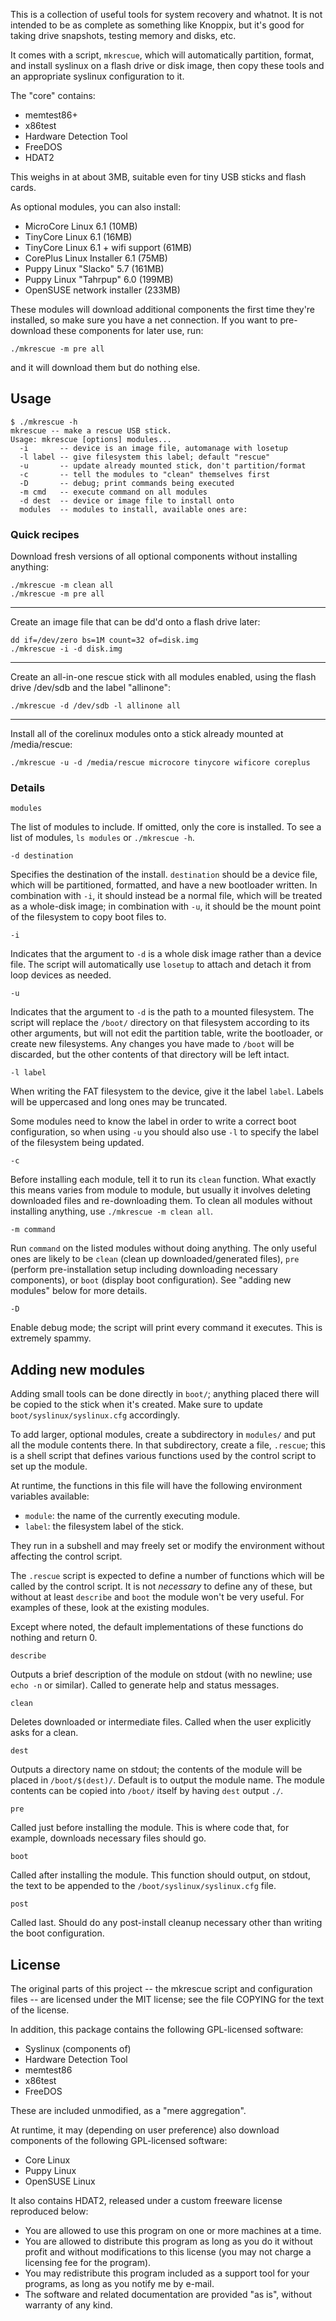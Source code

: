 This is a collection of useful tools for system recovery and whatnot. It is not intended to be as complete as something like Knoppix, but it's good for taking drive snapshots, testing memory and disks, etc.

It comes with a script, `mkrescue`, which will automatically partition, format, and install syslinux on a flash drive or disk image, then copy these tools and an appropriate syslinux configuration to it.

The "core" contains:
- memtest86+
- x86test
- Hardware Detection Tool
- FreeDOS
- HDAT2

This weighs in at about 3MB, suitable even for tiny USB sticks and flash cards.

As optional modules, you can also install:
- MicroCore Linux 6.1 (10MB)
- TinyCore Linux 6.1 (16MB)
- TinyCore Linux 6.1 + wifi support (61MB)
- CorePlus Linux Installer 6.1 (75MB)
- Puppy Linux "Slacko" 5.7 (161MB)
- Puppy Linux "Tahrpup" 6.0 (199MB)
- OpenSUSE network installer (233MB)

These modules will download additional components the first time they're installed, so make sure you have a net connection. If you want to pre-download these components for later use, run:

    ./mkrescue -m pre all

and it will download them but do nothing else.

## Usage

    $ ./mkrescue -h
    mkrescue -- make a rescue USB stick.
    Usage: mkrescue [options] modules...
      -i       -- device is an image file, automanage with losetup
      -l label -- give filesystem this label; default "rescue"
      -u       -- update already mounted stick, don't partition/format
      -c       -- tell the modules to "clean" themselves first
      -D       -- debug; print commands being executed
      -m cmd   -- execute command on all modules
      -d dest  -- device or image file to install onto
      modules  -- modules to install, available ones are:

### Quick recipes

Download fresh versions of all optional components without installing anything:

    ./mkrescue -m clean all
    ./mkrescue -m pre all

---
Create an image file that can be dd'd onto a flash drive later:

    dd if=/dev/zero bs=1M count=32 of=disk.img
    ./mkrescue -i -d disk.img

---
Create an all-in-one rescue stick with all modules enabled, using the flash drive /dev/sdb and the label "allinone":

    ./mkrescue -d /dev/sdb -l allinone all

---
Install all of the corelinux modules onto a stick already mounted at /media/rescue:

    ./mkrescue -u -d /media/rescue microcore tinycore wificore coreplus


### Details

    modules

The list of modules to include. If omitted, only the core is installed. To see a list of modules, `ls modules` or `./mkrescue -h`.

    -d destination

Specifies the destination of the install. `destination` should be a device file, which will be partitioned, formatted, and have a new bootloader written. In combination with `-i`, it should instead be a normal file, which will be treated as a whole-disk image; in combination with `-u`, it should be the mount point of the filesystem to copy boot files to.

    -i

Indicates that the argument to `-d` is a whole disk image rather than a device file. The script will automatically use `losetup` to attach and detach it from loop devices as needed.

    -u

Indicates that the argument to `-d` is the path to a mounted filesystem. The script will replace the `/boot/` directory on that filesystem according to its other arguments, but will not edit the partition table, write the bootloader, or create new filesystems. Any changes you have made to `/boot` will be discarded, but the other contents of that directory will be left intact.

    -l label

When writing the FAT filesystem to the device, give it the label `label`. Labels will be uppercased and long ones may be truncated.

Some modules need to know the label in order to write a correct boot configuration, so when using `-u` you should also use `-l` to specify the label of the filesystem being updated.

    -c

Before installing each module, tell it to run its `clean` function. What exactly this means varies from module to module, but usually it involves deleting downloaded files and re-downloading them. To clean all modules without installing anything, use `./mkrescue -m clean all`.

    -m command

Run `command` on the listed modules without doing anything. The only useful ones are likely to be `clean` (clean up downloaded/generated files), `pre` (perform pre-installation setup including downloading necessary components), or `boot` (display boot configuration). See "adding new modules" below for more details.

    -D

Enable debug mode; the script will print every command it executes. This is extremely spammy.


## Adding new modules

Adding small tools can be done directly in `boot/`; anything placed there will be copied to the stick when it's created. Make sure to update `boot/syslinux/syslinux.cfg` accordingly.

To add larger, optional modules, create a subdirectory in `modules/` and put all the module contents there. In that subdirectory, create a file, `.rescue`; this is a shell script that defines various functions used by the control script to set up the module.

At runtime, the functions in this file will have the following environment variables available:

 * `module`: the name of the currently executing module.
 * `label`: the filesystem label of the stick.

They run in a subshell and may freely set or modify the environment without affecting the control script.

The `.rescue` script is expected to define a number of functions which will be called by the control script. It is not *necessary* to define any of these, but without at least `describe` and `boot` the module won't be very useful. For examples of these, look at the existing modules.

Except where noted, the default implementations of these functions do nothing and return 0.

    describe

Outputs a brief description of the module on stdout (with no newline; use `echo -n` or similar). Called to generate help and status messages.

    clean

Deletes downloaded or intermediate files. Called when the user explicitly asks for a clean.

    dest

Outputs a directory name on stdout; the contents of the module will be placed in `/boot/$(dest)/`. Default is to output the module name. The module contents can be copied into `/boot/` itself by having `dest` output `./`.

    pre

Called just before installing the module. This is where code that, for example, downloads necessary files should go.

    boot

Called after installing the module. This function should output, on stdout, the text to be appended to the `/boot/syslinux/syslinux.cfg` file.

    post

Called last. Should do any post-install cleanup necessary other than writing the boot configuration.

## License

The original parts of this project -- the mkrescue script and configuration files -- are licensed under the MIT license; see the file COPYING for the text of the license.

In addition, this package contains the following GPL-licensed software:

- Syslinux (components of)
- Hardware Detection Tool
- memtest86
- x86test
- FreeDOS

These are included unmodified, as a "mere aggregation".

At runtime, it may (depending on user preference) also download components of the following GPL-licensed software:

- Core Linux
- Puppy Linux
- OpenSUSE Linux

It also contains HDAT2, released under a custom freeware license reproduced below:

- You are allowed to use this program on one or more machines at a time.
- You are allowed to distribute this program as long as you do it without profit and without modifications to this license (you may not charge a licensing fee for the program).
- You may redistribute this program included as a support tool for your programs, as long as you notify me by e-mail.
- The software and related documentation are provided "as is", without warranty of any kind.
